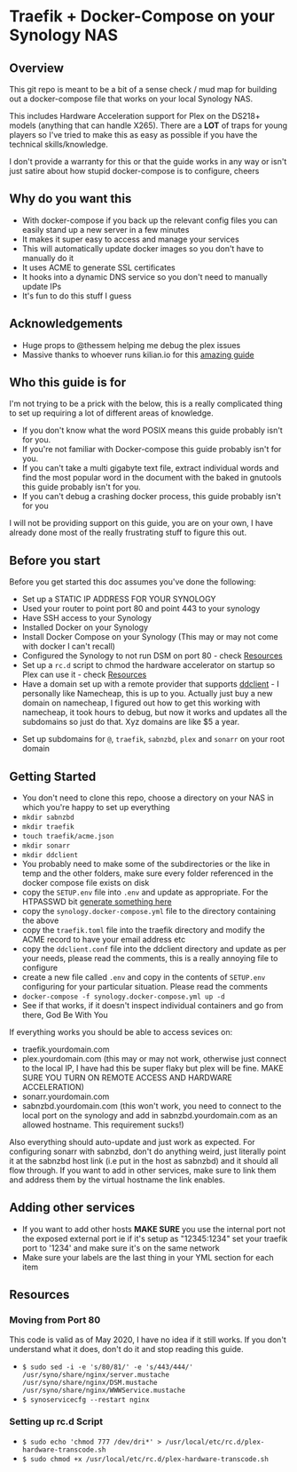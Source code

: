 # Traefik + Docker-Compose on your Synology NAS

## Overview

This git repo is meant to be a bit of a sense check / mud map for building out a docker-compose file that works on your local Synology NAS.

This includes Hardware Acceleration support for Plex on the DS218+ models (anything that can handle X265). There are a **LOT** of traps for young players so I've tried to make this as easy as possible if you have the technical skills/knowledge.

I don't provide a warranty for this or that the guide works in any way or isn't just satire about how stupid docker-compose is to configure, cheers

## Why do you want this

- With docker-compose if you back up the relevant config files you can easily stand up a new server in a few minutes
- It makes it super easy to access and manage your services
- This will automatically update docker images so you don't have to manually do it
- It uses ACME to generate SSL certificates
- It hooks into a dynamic DNS service so you don't need to manually update IPs
- It's fun to do this stuff I guess

## Acknowledgements

- Huge props to @thessem helping me debug the plex issues
- Massive thanks to whoever runs kilian.io for this [amazing guide](https://blog.kilian.io/server-setup/)

## Who this guide is for

I'm not trying to be a prick with the below, this is a really complicated thing to set up requiring a lot of different areas of knowledge.

- If you don't know what the word POSIX means this guide probably isn't for you.
- If you're not familiar with Docker-compose this guide probably isn't for you.
- If you can't take a multi gigabyte text file, extract individual words and find the most popular word in the document with the baked in gnutools this guide probably isn't for you.
- If you can't debug a crashing docker process, this guide probably isn't for you

I will not be providing support on this guide, you are on your own, I have already done most of the really frustrating stuff to figure this out.

## Before you start

Before you get started this doc assumes you've done the following:

- Set up a STATIC IP ADDRESS FOR YOUR SYNOLOGY
- Used your router to point port 80 and point 443 to your synology
- Have SSH access to your Synology
- Installed Docker on your Synology
- Install Docker Compose on your Synology (This may or may not come with docker I can't recall)
- Configured the Synology to not run DSM on port 80 - check [Resources](#resources)
- Set up a `rc.d` script to chmod the hardware accelerator on startup so Plex can use it - check [Resources](#resources)
- Have a domain set up with a remote provider that supports [ddclient](https://sourceforge.net/p/ddclient/wiki/Home/) - I personally like Namecheap, this is up to you. Actually just buy a new domain on namecheap, I figured out how to get this working with namecheap, it took hours to debug, but now it works and updates all the subdomains so just do that. Xyz domains are like $5 a year.

* Set up subdomains for `@`, `traefik`, `sabnzbd`, `plex` and `sonarr` on your root domain

## Getting Started

- You don't need to clone this repo, choose a directory on your NAS in which you're happy to set up everything
- `mkdir sabnzbd`
- `mkdir traefik`
- `touch traefik/acme.json`
- `mkdir sonarr`
- `mkdir ddclient`
- You probably need to make some of the subdirectories or the like in temp and the other folders, make sure every folder referenced in the docker compose file exists on disk
- copy the `SETUP.env` file into `.env` and update as appropriate. For the HTPASSWD bit [generate something here](https://hostingcanada.org/htpasswd-generator/)
- copy the `synology.docker-compose.yml` file to the directory containing the above
- copy the `traefik.toml` file into the traefik directory and modify the ACME record to have your email address etc
- copy the `ddclient.conf` file into the ddclient directory and update as per your needs, please read the comments, this is a really annoying file to configure
- create a new file called `.env` and copy in the contents of `SETUP.env` configuring for your particular situation. Please read the comments
- `docker-compose -f synology.docker-compose.yml up -d`
- See if that works, if it doesn't inspect individual containers and go from there, God Be With You

If everything works you should be able to access sevices on:

- traefik.yourdomain.com
- plex.yourdomain.com (this may or may not work, otherwise just connect to the local IP, I have had this be super flaky but plex will be fine. MAKE SURE YOU TURN ON REMOTE ACCESS AND HARDWARE ACCELERATION)
- sonarr.yourdomain.com
- sabnzbd.yourdomain.com (this won't work, you need to connect to the local port on the synology and add in sabnzbd.yourdomain.com as an allowed hostname. This requirement sucks!)

Also everything should auto-update and just work as expected. For configuring sonarr with sabnzbd, don't do anything weird, just literally point it at the sabnzbd host link (i.e put in the host as sabnzbd) and it should all flow through. If you want to add in other services, make sure to link them and address them by the virtual hostname the link enables.

## Adding other services

- If you want to add other hosts **MAKE SURE** you use the internal port not the exposed external port ie if it's setup as "12345:1234" set your traefik port to '1234' and make sure it's on the same network
- Make sure your labels are the last thing in your YML section for each item

## Resources

### Moving from Port 80

This code is valid as of May 2020, I have no idea if it still works. If you don't understand what it does, don't do it and stop reading this guide.

- `$ sudo sed -i -e 's/80/81/' -e 's/443/444/' /usr/syno/share/nginx/server.mustache /usr/syno/share/nginx/DSM.mustache /usr/syno/share/nginx/WWWService.mustache`
- `$ synoservicecfg --restart nginx`

### Setting up rc.d Script

- `$ sudo echo 'chmod 777 /dev/dri*' > /usr/local/etc/rc.d/plex-hardware-transcode.sh`
- `$ sudo chmod +x /usr/local/etc/rc.d/plex-hardware-transcode.sh`
